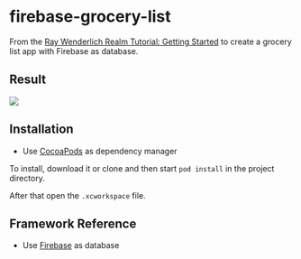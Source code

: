 # firebase-grocery-list

From the [Ray Wenderlich Realm Tutorial: Getting Started](https://www.raywenderlich.com/139322/firebase-tutorial-getting-started-2) to create a grocery list app with Firebase as database.

## Result

![](https://media.giphy.com/media/l3vRhkgbXxck6bn2w/giphy.gif)

## Installation

- Use [CocoaPods](https://cocoapods.org/) as dependency manager

To install, download it or clone and then start `pod install` in the project directory.

After that open the `.xcworkspace` file.

## Framework Reference

- Use [Firebase](https://firebase.google.com/) as database
